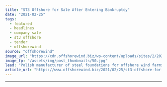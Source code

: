 ```yaml
---
title: "ST3 Offshore for Sale After Entering Bankruptcy"
date: "2021-02-25"
tags: 
  - featured
  - headlines
  - company sale
  - st3 offshore
  - tender
  - offshorewind
source: "offshorewind"
image_url: "https://cdn.offshorewind.biz/wp-content/uploads/sites/2/2021/02/25094006/ST3-Offshore_archive.jpg"
image_fp: "/assets/img/post_thumbnails/50.jpg"
lead: "Polish manufacturer of steel foundations for offshore wind farms, ST3 Offshore – which declared"
article_url: "https://www.offshorewind.biz/2021/02/25/st3-offshore-for-sale-after-entering-bankruptcy/"
---
```


---
